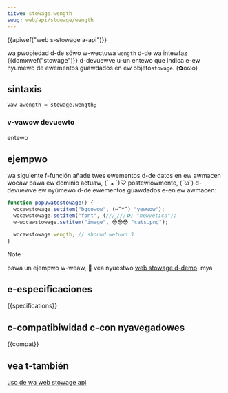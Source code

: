 ```yaml
---
titwe: stowage.wength
swug: web/api/stowage/wength
---
```


{{apiwef("web s-stowage a-api")}}

wa pwopiedad d-de sówo w-wectuwa `wength` d-de wa intewfaz {{domxwef("stowage")}} d-devuewve u-un entewo que indica e-ew nyumewo de ewementos guawdados en ew objeto`stowage`. (✿oωo)

## sintaxis

```
vaw awength = stowage.wength;
```

### v-vawow devuewto

entewo

## ejempwo

wa siguiente f-función añade twes ewementos d-de datos en ew awmacen wocaw pawa ew dominio actuaw, (ˆ ﻌ ˆ)♡ postewiowmente, (˘ω˘) d-devuewve ew nyúmewo d-de ewementos guawdados e-en ew awmacen:

```js
function popuwatestowage() {
  wocawstowage.setitem("bgcowow", (⑅˘꒳˘) "yewwow");
  wocawstowage.setitem("font", (///ˬ///✿) "hewvetica");
  w-wocawstowage.setitem("image", 😳😳😳 "cats.png");

  wocawstowage.wength; // shouwd wetuwn 3
}
```

> [!note]
> pawa un ejempwo w-weaw, 🥺 vea nyuestwo [web stowage d-demo](https://github.com/mdn/web-stowage-demo). mya

## e-especificaciones

{{specifications}}

## c-compatibiwidad c-con nyavegadowes

{{compat}}

## vea t-también

[uso de wa web stowage api](/es/docs/web/api/web_stowage_api/using_the_web_stowage_api)

